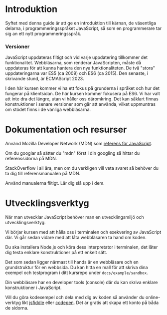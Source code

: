 Introduktion
==================================

Syftet med denna guide är att ge en introduktion till kärnan, de väsentliga delarna, i programmeringsspråket JavaScript, så som en programmerare tar sig an ett nytt programmeringsspråk.



### Versioner

JavaScript uppdateras flitigt och vid varje uppdatering tillkommer det funktionalitet. Webbläsarna, som renderar JavaScripten, måste då uppdateras för att kunna hantera den nya funktionaliteten. De två "stora" uppdateringarna var ES5 (ca 2009) och ES6 (ca 2015). Den senaste, i skrivande stund, är ECMAScript 2023.

I den här kursen kommer vi ha ett fokus på grunderna i språket och hur det fungerar på klientsidan. De här kursen kommer fokusera på ES6. Vi har valt att inte dra det längre, utan vi håller oss däromkring. Det kan såklart finnas konstruktioner i senare versioner som går att använda, vilket uppmuntras om stödet finns i de vanliga webbläsarna.



Dokumentation och resurser
==================================

Använd Mozilla Developer Network (MDN) som [referens för JavaScript](https://developer.mozilla.org/en-US/docs/JavaScript).

Om du googlar så sätter du "mdn" först i din googling så hittar du referenssidorna på MDN.

StackOverflow i all ära, men om du verkligen vill veta svaret så behöver du ta dig till referensmanualen på MDN.

Använd manualerna flitigt. Lär dig slå upp i dem.



Utvecklingsverktyg
==================================

När man utvecklar JavaScript behöver man en utvecklingsmiljö och utvecklingsverktyg.

Vi börjar kursen med att hålla oss i terminalen och exekvering av JavaScript där. Vi går sedan vidare med att låta webbläsaren ta hand om koden.

Du ska installera Node.js och köra dess interpretator i terminalen, det låter dig testa enklare konstruktioner på ett enkelt sätt.

Det som sedan ligger närmast till hands är en webbläsare och en grundstruktur för en webbsida. Du kan hitta en mall för att skriva dina exempel och testprogram i ditt kursrepo under `docs/example/sandbox`.

Din webbläsare har en developer tools (console) där du kan skriva enklare konstruktioner i JavaScript.

Vill du göra kodexempel och dela med dig av koden så använder du online-verktyg likt [jsfiddle](https://jsfiddle.net/) eller [codepen](https://codepen.io/). Det är gratis att skapa ett konto på båda de sidorna.
